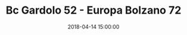 ---
title: Bc Gardolo 52 - Europa Bolzano 72
date: 2018-04-14 15:00:00
squadra-a: Europa Bolzano
punteggio-a: 72
squadra-b: Bc Gardolo
punteggio-b: 52
partite/squadra: under-18-17-18
luogo: Centro Sportivo Trento Nord
categoria: under 18
---